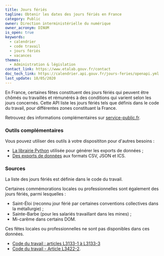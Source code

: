 ```yaml
---
title: Jours fériés
tagline: Obtenir les dates des jours fériés en France
category: Public
owner: Direction interministérielle du numérique
owner_acronym: DINUM
is_open: true
keywords:
  - calendrier
  - code travail
  - jours fériés
  - vacances
themes:
  - Administration & législation
contact_link: https://www.etalab.gouv.fr/contact
doc_tech_link: https://calendrier.api.gouv.fr/jours-feries/openapi.yml
last_update: 18/05/2020
---
```


En France, certaines fêtes constituent des jours fériés qui peuvent être chômés ou travaillés et rémunérés
à des conditions qui varient selon les jours concernés. Cette API liste les jours fériés tels que définis
dans le code du travail, pour différentes zones constituant la France.

Retrouvez des informations complémentaires sur [service-public.fr](https://www.service-public.fr/particuliers/vosdroits/F2405).

### Outils complémentaires
Vous pouvez utiliser des outils à votre disposititon pour d'autres besoins :
- [La librairie Python](https://github.com/etalab/jours-feries-france) utilisée pour générer les exports de données ;
- [Des exports de données](https://www.data.gouv.fr/fr/datasets/jours-feries-en-france/) aux formats CSV, JSON et ICS.

### Sources
La liste des jours fériés est définie dans le code du travail.

Certaines commémorations locales ou professionnelles sont également des jours fériés, parmi lesquelles :
- Saint-Éloi (reconnu jour férié par certaines conventions collectives dans la métallurgie) ;
- Sainte-Barbe (pour les salariés travaillant dans les mines) ;
- Mi-carême dans certains DOM.

Ces fêtes locales ou professionnelles ne sont pas disponibles dans ces données.

- [Code du travail : articles L3133-1 à L3133-3](https://www.legifrance.gouv.fr/affichCode.do?idSectionTA=LEGISCTA000033008129&cidTexte=LEGITEXT000006072050)
- [Code du travail - Article L3422-2](https://www.legifrance.gouv.fr/affichCodeArticle.do?idArticle=LEGIARTI000035902463&cidTexte=LEGITEXT000006072050).
